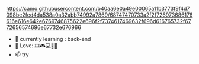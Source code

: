 https://camo.githubusercontent.com/b40aa6e0a49e00065a11b3773f9f4d7098be2fed4da538a0a32abb74992a7869/68747470733a2f2f726973686176616e616e642e6769746875622e696f2f7374617469632f696d616765732f6772656574696e67732e676966

- 🌱 currently learning : back-end
- 💞️ Love: 🎞🎮💻🙋‍♂️
- 📫 try
